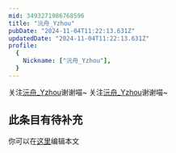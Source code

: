 ```yaml
---
mid: 3493271986768596
title: "沅舟_Yzhou"
pubDate: "2024-11-04T11:22:13.631Z"
updatedDate: "2024-11-04T11:22:13.631Z"
profile:
  {
    Nickname: ["沅舟_Yzhou"],
  }
---
```


关注[沅舟_Yzhou](https://space.bilibili.com/3493271986768596)谢谢喵~ 关注[沅舟_Yzhou](https://space.bilibili.com/3493271986768596)谢谢喵~

## 此条目有待补充
你可以在[这里](https://github.com/Yuhanawa/VTuber.ICU-Content/edit/master/v/沅舟_Yzhou/index.md)编辑本文
